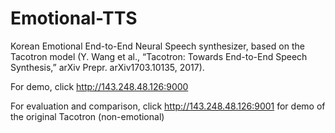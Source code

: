 # Emotional-TTS

Korean Emotional End-to-End Neural Speech synthesizer, based on the Tacotron model (Y. Wang et al., “Tacotron: Towards End-to-End Speech Synthesis,” arXiv Prepr. arXiv1703.10135, 2017).  

For demo, click http://143.248.48.126:9000




For evaluation and comparison, click http://143.248.48.126:9001 for demo of the original Tacotron (non-emotional)
